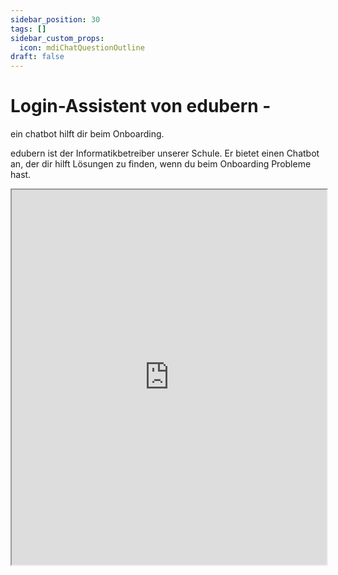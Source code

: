 ```yaml
---
sidebar_position: 30
tags: []
sidebar_custom_props:
  icon: mdiChatQuestionOutline
draft: false
---
```


# Login-Assistent von edubern - 
ein chatbot hilft dir beim Onboarding.

edubern ist der Informatikbetreiber unserer Schule. Er bietet einen Chatbot an, der dir hilft Lösungen zu finden, wenn du beim Onboarding Probleme hast.

<iframe 
  src="https://qr.edubern.ch/assistent" 
  width="100%" 
  height="600" 
  style={{ border: '1px solid #ccc', borderRadius: '8px' }}
  loading="lazy"
  title="Edubern QR Assistent"
/>

